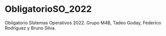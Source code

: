 # ObligatorioSO_2022
Obligatorio SIstemas Operativos 2022. Grupo M4B, Tadeo Goday, Federico Rodriguez y Bruno Silva.
